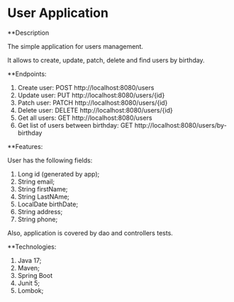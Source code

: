 # User Application

**Description

The simple application for users management. 

It allows to create, update, patch, delete and find users by birthday.

**Endpoints:

1. Create user: POST http://localhost:8080/users
2. Update user: PUT http://localhost:8080/users/{id}
3. Patch user: PATCH http://localhost:8080/users/{id}
4. Delete user: DELETE http://localhost:8080/users/{id}
5. Get all users: GET http://localhost:8080/users
6. Get list of users between birthday: GET http://localhost:8080/users/by-birthday

**Features:

User has the following fields:

1. Long id (generated by app);
2. String email;
3. String firstName;
4. String LastNAme;
5. LocalDate birthDate;
6. String address;
7. String phone;

Also, application is covered by dao and controllers tests.

**Technologies:

1. Java 17;
2. Maven;
3. Spring Boot
4. Junit 5;
5. Lombok;
